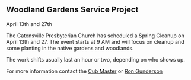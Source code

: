 ## <i class="fas fa-leaf"></i> Woodland Gardens Service Project ##

April 13th and 27th

The Catonsville Presbyterian Church has scheduled a Spring Cleanup on April 13th and 27. The event starts at 9 AM and will focus on cleanup and some planting in the native gardens and woodlands.

The work shifts usually last an hour or two, depending on who shows up.

For more information contact the [Cub Master](mailto:cubmaster@cub306.org) or [Ron Gunderson](mailto:cinron.md@gmail.com?subject="cub+scout+service+project)
